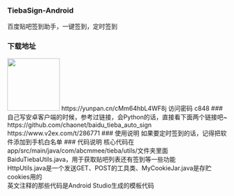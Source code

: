 ### TiebaSign-Android
百度贴吧签到助手，一键签到，定时签到
### 下载地址
<img src="https://github.com/abcmmee/TiebaSign-Android/raw/master/picture/360.png"  width="120px" height="120px" />
https://yunpan.cn/cMm64hbL4WF8j  访问密码 c848
### 自己写安卓客户端的时候，参考过链接，会Python的话，直接看下面两个链接吧~
https://github.com/chaonet/baidu_tieba_auto_sign<br/>
https://www.v2ex.com/t/286771
### 使用说明
如果要定时签到的话，记得把软件添加到手机白名单
### 代码说明
核心代码在app/src/main/java/com/abcmmee/tieba/utils/文件夹里面<br />
BaiduTiebaUtils.java，用于获取贴吧列表还有签到等一些功能 <br />
HttpUtils.java是一个发送GET、POST的工具类、MyCookieJar.java是存贮cookies用的<br />
英文注释的那些代码是Android Studio生成的模板代码 <br />
